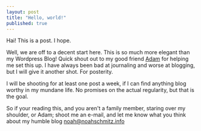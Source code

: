 ```yaml
---
layout: post
title: "Hello, world!"
published: true
---
```


Hai! This is a post. I hope.

Well, we are off to a decent start here. This is so much more elegant than my Wordpress Blog! Quick shout out to my good friend [Adam](blog.adamhovorka.com) for helping me set this up. I have always been bad at journaling and worse at blogging, but I will give it another shot. For posterity. 

I will be shooting for at least one post a week, if I can find anything blog worthy in my mundane life. No promises on the actual regularity, but that is the goal. 

So if your reading this, and you aren't a family member, staring over my shoulder, or Adam; shoot me an e-mail, and let me know what you think about my humble blog [noah@noahschmitz.info](mailto:noah@noahschmitz.info)